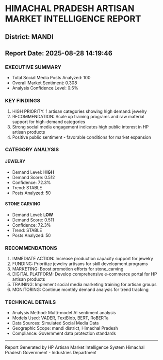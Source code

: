 # HIMACHAL PRADESH ARTISAN MARKET INTELLIGENCE REPORT
## District: MANDI
## Report Date: 2025-08-28 14:19:46

### EXECUTIVE SUMMARY
- Total Social Media Posts Analyzed: 100
- Overall Market Sentiment: 0.308
- Analysis Confidence Level: 0.5%

### KEY FINDINGS
1. HIGH PRIORITY: 1 artisan categories showing high demand: jewelry
2. RECOMMENDATION: Scale up training programs and raw material support for high-demand categories
3. Strong social media engagement indicates high public interest in HP artisan products
4. Positive public sentiment - favorable conditions for market expansion

### CATEGORY ANALYSIS

#### JEWELRY
- Demand Level: **HIGH**
- Demand Score: 0.512
- Confidence: 72.3%
- Trend: STABLE
- Posts Analyzed: 50

#### STONE CARVING
- Demand Level: **LOW**
- Demand Score: 0.511
- Confidence: 72.3%
- Trend: STABLE
- Posts Analyzed: 50

### RECOMMENDATIONS
1. IMMEDIATE ACTION: Increase production capacity support for jewelry
2. FUNDING: Prioritize jewelry artisans for skill development programs
3. MARKETING: Boost promotion efforts for stone_carving
4. DIGITAL PLATFORM: Develop comprehensive e-commerce portal for HP artisan products
5. TRAINING: Implement social media marketing training for artisan groups
6. MONITORING: Continue monthly demand analysis for trend tracking

### TECHNICAL DETAILS
- Analysis Method: Multi-model AI sentiment analysis
- Models Used: VADER, TextBlob, BERT, RoBERTa
- Data Sources: Simulated Social Media Data
- Geographic Scope: mandi district, Himachal Pradesh
- Compliance: Government data protection standards

---
Report Generated by HP Artisan Market Intelligence System
Himachal Pradesh Government - Industries Department
